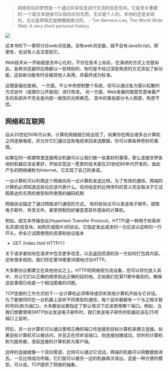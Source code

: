 >网络背后的梦想是一个通过共享信息进行交流的信息空间。它是至关重要的:一个超文本链接可以指向任何东西，无论是个人的、本地的还是全球的，无论是草稿还是精雕细琢过的。 - Tim Berners-Lee, The World Wide Web: A very short personal history

![](https://eloquentjavascript.net/img/chapter_picture_13.jpg)

这本书的下一章将讨论web浏览器。没有web浏览器，就不会有JavaScript。即使有，也没有人会注意到它。

Web技术从一开始就是去中心化的，不仅在技术上如此，在演进的方式上也是如此。各种浏览器供应商都以一些特别的、有时是不经过深思熟虑的方式添加了新功能，这些新功能有时会被其他人采用，并最终成为标准。

这既是福也是祸。 一方面，不让中央控制整个系统，但可以通过各方面以松散的方式协作（或偶尔公开敌视）进行改进。 另一方面，Web发展的随意性意味着产生的系统并不完全是内部一致性的光辉典范。 其中的某些部分令人困惑，构思不佳。

## 网络和互联网
自从20世纪50年代以来，计算机网络就已经出现了。如果你在两台或多台计算机之间连接电缆，并允许它们通过这些电缆来回发送数据，你可以做各种奇妙的事情。

如果在同一栋建筑里连接两台机器可以让我们做一些美妙的事情，那么连接世界各地的机器应该会更好。开始实现这一愿景的技术是在20世纪80年代开发的，由此产生的网络被称为Internet。它实现了自己的承诺。

一台计算机可以利用这个网络向另一台计算机发送比特。为了有效的通信，两端的计算机必须知道这些位应该代表什么。任何给定的比特序列的意义完全取决于它试图表达的东西的类型和所使用的编码机制

网络协议描述了通过网络进行通信的方式。 有的些协议可以发送电子邮件，提取电子邮件，共享文件，甚至控制恰好被恶意软件感染的计算机。

例如，超文本传输协议(Hypertext Transfer Protocol，HTTP)是一种用于检索命名资源(信息块，如网页或图片)的协议。它指定发出请求的一方应该以这样的一行开头，命名它试图使用的资源和协议版本

* GET /index.html HTTP/1.1 
  
关于请求者如何在请求中包含更多信息，以及返回资源的另一方如何打包其内容，还有很多规则。我们将在第18章更详细地讨论HTTP。

大多数协议都建立在其他协议之上。HTTP将网络视为流设备，您可以将位放入其中，并让它们以正确的顺序到达正确的目的地。正如我们在第11章中看到的，确保这些事情已经是一个相当困难的问题。

TCP连接的工作方式如下:一台计算机必须等待或侦听其他计算机开始与它对话。为了能够同时在一台机器上监听不同类型的通信，每个监听器都有一个与之相关联的号码(称为端口)。大多数协议都指定了默认情况下应该使用哪个端口。例如，当我们想要使用SMTP协议发送电子邮件时，我们发送电子邮件的机器应该在25号端口上监听。

然后，另一台计算机可以通过使用正确的端口号连接到目标计算机来建立连接。如果目标计算机可以被访问，并且正在侦听该端口，则连接创建成功。侦听的计算机称为服务器，发起连接的计算机称为客户端。

这样的连接就像一个双向管道，比特可以通过它流动，两端的机器可以把数据放进去。一旦比特成功传输，它们就可以被另一边的机器再次读出。这是一种方便的模型。可以说，TCP提供了网络的抽象。